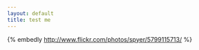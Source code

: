 ```yaml
---
layout: default
title: test me
---
```


{% embedly http://www.flickr.com/photos/spyer/5799115713/ %}